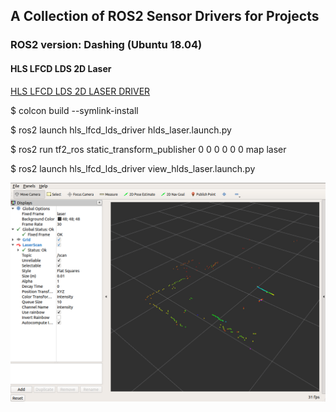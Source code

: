 ## A Collection of ROS2 Sensor Drivers for Projects

### ROS2 version: Dashing  (Ubuntu 18.04)

#### HLS LFCD LDS 2D Laser

[HLS LFCD LDS 2D LASER DRIVER](https://github.com/ROBOTIS-GIT/hls_lfcd_lds_driver/tree/dashing-devel)  

$ colcon build --symlink-install  

$ ros2 launch hls_lfcd_lds_driver hlds_laser.launch.py  

$ ros2 run tf2_ros static_transform_publisher 0 0 0 0 0 0 map laser  

$ ros2 launch hls_lfcd_lds_driver view_hlds_laser.launch.py  

<!--
<a href="url"><img src="./images/hls_demo.png" align="left" height="100" width="48" ></a> 
-->
<a href="url"><img src="./images/hls_demo.png" align="left" height="350"></a> 






